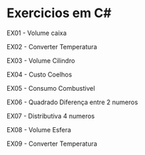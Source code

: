 # Exercicios em C#
<p>EX01 - Volume caixa<p>
<p>EX02 - Converter Temperatura<p>
<p>EX03 - Volume Cilindro<p>
<p>EX04 - Custo Coelhos<p>
<p>EX05 - Consumo Combustivel<p>
<p>EX06 - Quadrado Diferença entre 2 numeros<p>
<p>EX07 - Distributiva 4 numeros<p>
<p>EX08 - Volume Esfera<p>
<p>EX09 - Converter Temperatura<p>
